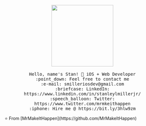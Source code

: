 <p align="center">
   <img src="https://firebasestorage.googleapis.com/v0/b/project-gaia-2535b.appspot.com/o/GitHub%20Apple%20Logo.png?alt=media&token=b100e8be-c2de-423e-9041-85899eb68089" width="200px">
   <br>
   <br>
   <samp>
     Hello, name's Stan! 👋
     iOS + Web Developer<br>
     :point_down: Feel free  to contact me <br>
     :e-mail:	smilleriosdev@gmail.com <br>
     :briefcase: LinkedIn: https://www.linkedin.com/in/stanleylmillerjr/ <br>
     :speech_balloon: Twitter: https://www.twitter.com/mrmkeithappen <br>
     :iphone: Hire me @ https://bit.ly/3hlw9zm
   </samp>
 </p>
 ⭐️ From [MrMakeItHappen](https://github.com/MrMakeItHappen)
